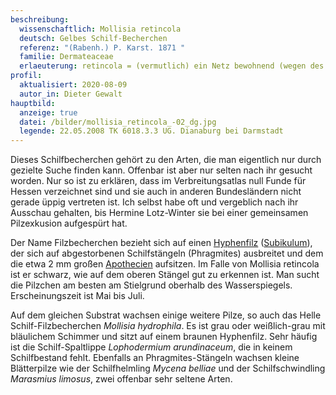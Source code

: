 ```yaml
---
beschreibung:
  wissenschaftlich: Mollisia retincola
  deutsch: Gelbes Schilf-Becherchen
  referenz: "(Rabenh.) P. Karst. 1871 "
  familie: Dermateaceae
  erlaeuterung: retincola = (vermutlich) ein Netz bewohnend (wegen des Subikulums)
profil:
  aktualisiert: 2020-08-09
  autor_in: Dieter Gewalt
hauptbild:
  anzeige: true
  datei: /bilder/mollisia_retincola_-02_dg.jpg
  legende: 22.05.2008 TK 6018.3.3 UG. Dianaburg bei Darmstadt
---
```

Dieses Schilfbecherchen gehört zu den Arten, die man eigentlich nur durch gezielte Suche finden kann. Offenbar ist aber nur selten nach ihr gesucht worden. Nur so ist zu erklären, dass im Verbreitungsatlas null Funde für Hessen verzeichnet sind und sie auch in anderen Bundesländern nicht gerade üppig vertreten ist. Ich selbst habe oft und vergeblich nach ihr Ausschau gehalten, bis Hermine Lotz-Winter sie bei einer gemeinsamen Pilzexkusion aufgespürt hat.

Der Name Filzbecherchen bezieht sich auf einen [Hyphenfilz](Hyphen "Glossar") ([Subikulum](Subikulum "Glossar")), der sich auf abgestorbenen Schilfstängeln (Phragmites) ausbreitet und dem die etwa 2 mm großen [Apothecien](Apothecien "Glossar") aufsitzen. Im Falle von Mollisia retincola ist er schwarz, wie auf dem oberen Stängel gut zu erkennen ist. Man sucht die Pilzchen am besten am Stielgrund oberhalb des Wasserspiegels. Erscheinungszeit ist Mai bis Juli.

Auf dem gleichen Substrat wachsen einige weitere Pilze, so auch das Helle Schilf-Filzbecherchen *Mollisia hydrophila*. Es ist grau oder weißlich-grau mit bläulichem Schimmer und sitzt auf einem braunen Hyphenfilz. Sehr häufig ist die Schilf-Spaltlippe *Lophodermium arundinaceum*, die in keinem Schilfbestand fehlt. Ebenfalls an Phragmites-Stängeln wachsen kleine Blätterpilze wie der Schilfhelmling *Mycena belliae* und der Schilfschwindling *Marasmius limosus*, zwei offenbar sehr seltene Arten.